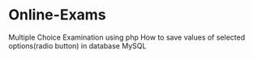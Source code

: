 # Online-Exams
Multiple Choice Examination using php
How to save values of selected options(radio button) in database MySQL
